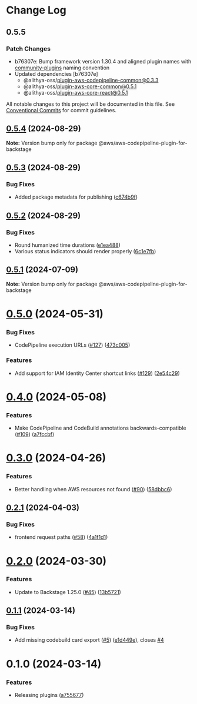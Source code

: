 # Change Log

## 0.5.5

### Patch Changes

- b76307e: Bump framework version 1.30.4 and aligned plugin names with [community-plugins](https://github.com/backstage/community-plugins) naming convention
- Updated dependencies [b76307e]
  - @alithya-oss/plugin-aws-codepipeline-common@0.3.3
  - @alithya-oss/plugin-aws-core-common@0.5.1
  - @alithya-oss/plugin-aws-core-react@0.5.1

All notable changes to this project will be documented in this file.
See [Conventional Commits](https://conventionalcommits.org) for commit guidelines.

## [0.5.4](https://github.com/awslabs/backstage-plugins-for-aws/compare/@aws/aws-codepipeline-plugin-for-backstage@0.5.3...@aws/aws-codepipeline-plugin-for-backstage@0.5.4) (2024-08-29)

**Note:** Version bump only for package @aws/aws-codepipeline-plugin-for-backstage

## [0.5.3](https://github.com/awslabs/backstage-plugins-for-aws/compare/@aws/aws-codepipeline-plugin-for-backstage@0.5.2...@aws/aws-codepipeline-plugin-for-backstage@0.5.3) (2024-08-29)

### Bug Fixes

- Added package metadata for publishing ([c674b9f](https://github.com/awslabs/backstage-plugins-for-aws/commit/c674b9fee77bd91567615f8adc4c1688da93ee3f))

## [0.5.2](https://github.com/awslabs/backstage-plugins-for-aws/compare/@aws/aws-codepipeline-plugin-for-backstage@0.5.1...@aws/aws-codepipeline-plugin-for-backstage@0.5.2) (2024-08-29)

### Bug Fixes

- Round humanized time durations ([e1ea488](https://github.com/awslabs/backstage-plugins-for-aws/commit/e1ea488ab11cc689b513b64a291b8543967fb960))
- Various status indicators should render properly ([6c1e7fb](https://github.com/awslabs/backstage-plugins-for-aws/commit/6c1e7fb3e78d92cd8d3c5390eed5438e353a8b23))

## [0.5.1](https://github.com/awslabs/backstage-plugins-for-aws/compare/@aws/aws-codepipeline-plugin-for-backstage@0.5.0...@aws/aws-codepipeline-plugin-for-backstage@0.5.1) (2024-07-09)

**Note:** Version bump only for package @aws/aws-codepipeline-plugin-for-backstage

# [0.5.0](https://github.com/awslabs/backstage-plugins-for-aws/compare/@aws/aws-codepipeline-plugin-for-backstage@0.4.0...@aws/aws-codepipeline-plugin-for-backstage@0.5.0) (2024-05-31)

### Bug Fixes

- CodePipeline execution URLs ([#127](https://github.com/awslabs/backstage-plugins-for-aws/issues/127)) ([473c005](https://github.com/awslabs/backstage-plugins-for-aws/commit/473c0055542e945c766704db07e090fe9b2f62f4))

### Features

- Add support for IAM Identity Center shortcut links ([#129](https://github.com/awslabs/backstage-plugins-for-aws/issues/129)) ([2e54c29](https://github.com/awslabs/backstage-plugins-for-aws/commit/2e54c29fb25b42a3c77f9bec952a7e2c10ef9025))

# [0.4.0](https://github.com/awslabs/backstage-plugins-for-aws/compare/@aws/aws-codepipeline-plugin-for-backstage@0.3.0...@aws/aws-codepipeline-plugin-for-backstage@0.4.0) (2024-05-08)

### Features

- Make CodePipeline and CodeBuild annotations backwards-compatible ([#109](https://github.com/awslabs/backstage-plugins-for-aws/issues/109)) ([a7fccbf](https://github.com/awslabs/backstage-plugins-for-aws/commit/a7fccbff5d52e1a1c3820b57152cb77e6373672d))

# [0.3.0](https://github.com/awslabs/backstage-plugins-for-aws/compare/@aws/aws-codepipeline-plugin-for-backstage@0.2.1...@aws/aws-codepipeline-plugin-for-backstage@0.3.0) (2024-04-26)

### Features

- Better handling when AWS resources not found ([#90](https://github.com/awslabs/backstage-plugins-for-aws/issues/90)) ([58dbbc6](https://github.com/awslabs/backstage-plugins-for-aws/commit/58dbbc65add71bad25b4f6ad91b15b2bb49a15dd))

## [0.2.1](https://github.com/awslabs/backstage-plugins-for-aws/compare/@aws/aws-codepipeline-plugin-for-backstage@0.2.0...@aws/aws-codepipeline-plugin-for-backstage@0.2.1) (2024-04-03)

### Bug Fixes

- frontend request paths ([#58](https://github.com/awslabs/backstage-plugins-for-aws/issues/58)) ([4a1f1d1](https://github.com/awslabs/backstage-plugins-for-aws/commit/4a1f1d1d7bc3cba4e4f28730cd4e1b1da41a205c))

# [0.2.0](https://github.com/awslabs/backstage-plugins-for-aws/compare/@aws/aws-codepipeline-plugin-for-backstage@0.1.1...@aws/aws-codepipeline-plugin-for-backstage@0.2.0) (2024-03-30)

### Features

- Update to Backstage 1.25.0 ([#45](https://github.com/awslabs/backstage-plugins-for-aws/issues/45)) ([13b5721](https://github.com/awslabs/backstage-plugins-for-aws/commit/13b5721f176a898f7de7f483852732ee8014a1cc))

## [0.1.1](https://github.com/awslabs/backstage-plugins-for-aws/compare/@aws/aws-codepipeline-plugin-for-backstage@0.1.0...@aws/aws-codepipeline-plugin-for-backstage@0.1.1) (2024-03-14)

### Bug Fixes

- Add missing codebuild card export ([#5](https://github.com/awslabs/backstage-plugins-for-aws/issues/5)) ([e1d449e](https://github.com/awslabs/backstage-plugins-for-aws/commit/e1d449e40004dab5aa8498c2e1c7fcca53313e12)), closes [#4](https://github.com/awslabs/backstage-plugins-for-aws/issues/4)

# 0.1.0 (2024-03-14)

### Features

- Releasing plugins ([a755677](https://github.com/awslabs/backstage-plugins-for-aws/commit/a75567771e3cbafe2ef2814ad33b1cc54e9564e0))

